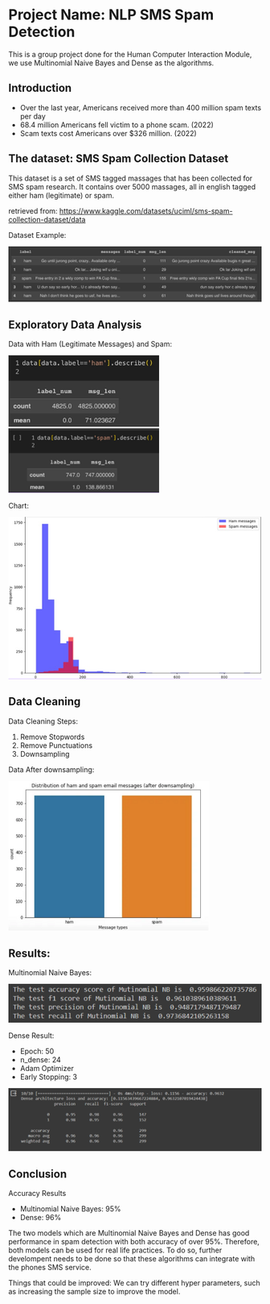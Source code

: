 # Project Name: NLP SMS Spam Detection 

This is a group project done for the Human Computer Interaction Module, we use Multinomial Naive Bayes and Dense as the algorithms.

## Introduction

- Over the last year, Americans received more than 400 million spam texts per day
- 68.4 million Americans fell victim to a phone scam. (2022)
- Scam texts cost Americans over $326 million. (2022)

## The dataset: SMS Spam Collection Dataset

This dataset is a set of SMS tagged massages that has been collected for SMS spam research. It contains over 5000 massages, all in english tagged either ham (legitimate) or spam. 

retrieved from: https://www.kaggle.com/datasets/uciml/sms-spam-collection-dataset/data

Dataset Example:

<img src="./assets/datasetexample.png">

## Exploratory Data Analysis
Data with Ham (Legitimate Messages) and Spam:

<img width='300' src="./assets/datasetham.png">
<img width='300' src="./assets/datasetspam.png">

Chart:

<img src="./assets/datasetchart.png">

## Data Cleaning
Data Cleaning Steps:

1. Remove Stopwords
2. Remove Punctuations
3. Downsampling


Data After downsampling:

<img width='400' src="./assets/datasetafterdownsample.png">

## Results:
Multinomial Naive Bayes:

<img src="./assets/MultinomialNBresult.png">

Dense Result:
- Epoch: 50
- n_dense: 24
- Adam Optimizer
- Early Stopping: 3

<img src="./assets/denseresult.png">


## Conclusion

Accuracy Results
- Multinomial Naive Bayes: 95%
- Dense: 96%

The two models which are Multinomial Naive Bayes and Dense has good performance in spam detection with both accuracy of over 95%. Therefore, both models can be used for real life practices. To do so, further develompent needs to be done so that these algorithms can integrate with the phones SMS service.

Things that could be improved: 
We can try different hyper parameters,  such as increasing the sample size to improve the model.
